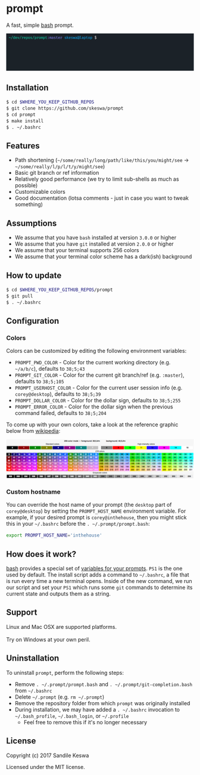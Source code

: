# prompt

A fast, simple [bash][bash] prompt.

![prompt screenshot][screenshot]

[screenshot]: screenshot.gif

## Installation
```bash
$ cd $WHERE_YOU_KEEP_GITHUB_REPOS
$ git clone https://github.com/skeswa/prompt
$ cd prompt
$ make install
$ . ~/.bashrc
```

## Features
- Path shortening (`~/some/really/long/path/like/this/you/might/see` → `~/some/really/l/p/l/t/y/might/see`)
- Basic git branch or ref information
- Relatively good performance (we try to limit sub-shells as much as possible)
- Customizable colors
- Good documentation (lotsa comments - just in case you want to tweak something)

## Assumptions
- We assume that you have `bash` installed at version `3.0.0` or higher
- We assume that you have `git` installed at version `2.0.0` or higher
- We assume that your terminal supports 256 colors
- We assume that your terminal color scheme has a dark(ish) background

## How to update
```bash
$ cd $WHERE_YOU_KEEP_GITHUB_REPOS/prompt
$ git pull
$ . ~/.bashrc
```

## Configuration
### Colors
Colors can be customized by editing the following environment variables:

- `PROMPT_PWD_COLOR` - Color for the current working directory (e.g. `~/a/b/c`), defaults to `38;5;43`
- `PROMPT_GIT_COLOR` - Color for the current git branch/ref (e.g. `:master`), defaults to `38;5;105`
- `PROMPT_USERHOST_COLOR` - Color for the current user session info (e.g. `corey@desktop`), defaults to `38;5;39`
- `PROMPT_DOLLAR_COLOR` - Color for the dollar sign, defaults to `38;5;255`
- `PROMPT_ERROR_COLOR` - Color for the dollar sign when the previous command failed, defaults to `38;5;204`

To come up with your own colors, take a look at the reference graphic below from [wikipedia][wiki-colors]:

[wiki-colors]: https://en.wikipedia.org/wiki/ANSI_escape_code#Colors

![color table][colors]

[colors]: colors.png

### Custom hostname
You can override the host name of your prompt (the `desktop` part of `corey@desktop`) by setting the `PROMPT_HOST_NAME` environment variable. For example, if your desired prompt is `corey@inthehouse`, then you might stick this in your `~/.bashrc` before the `. ~/.prompt/prompt.bash`:
```bash
export PROMPT_HOST_NAME='inthehouse'
```

## How does it work?
[bash][bash] provides a special set of [variables for your prompts][ps-vars]. `PS1` is the one used by default. The install script adds a command to `~/.bashrc`, a file that is run every time a new terminal opens. Inside of the new command, we run our script and set your `PS1` which runs some `git` commands to determine its current state and outputs them as a string.

[bash]: https://en.wikipedia.org/wiki/Bash_%28Unix_shell%29
[ps-vars]: http://www.gnu.org/software/bash/manual/bashref.html#index-PS1

## Support
Linux and Mac OSX are supported platforms.\
\
Try on Windows at your own peril.

[PuTTY]: http://www.chiark.greenend.org.uk/~sgtatham/putty/download.html
[putty-issue]: https://github.com/twolfson/sexy-bash-prompt/issues/7

## Uninstallation
To uninstall `prompt`, perform the following steps:

- Remove `. ~/.prompt/prompt.bash` and `. ~/.prompt/git-completion.bash` from `~/.bashrc`
- Delete `~/.prompt` (e.g. `rm ~/.prompt`)
- Remove the repository folder from which `prompt` was originally installed
- During installation, we may have added a `. ~/.bashrc` invocation to `~/.bash_profile`, `~/.bash_login`, or `~/.profile`
    - Feel free to remove this if it's no longer necessary

## License
Copyright (c) 2017 Sandile Keswa

Licensed under the MIT license.
